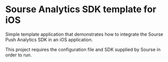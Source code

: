 Sourse Analytics SDK template for iOS
=====================================

Simple template application that demonstrates how to integrate the Sourse Push Analytics SDK in an iOS application.

This project requires the configuration file and SDK supplied by Sourse in order to run.